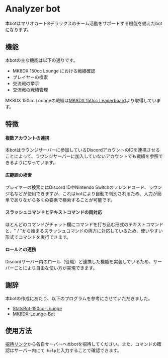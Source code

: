 # Analyzer bot

本botはマリオカート8デラックスのチーム活動をサポートする機能を備えたbotになります。

## 機能


本botの主な機能は以下の通りです。

- MK8DX 150cc Lounge における戦績確認
- プレイヤーの検索
- 交流戦の挙手
- 交流戦の戦績管理

MK8DX 150cc Loungeの戦績は[MK8DX 150cc Leaderboard](https://www.mk8dx-lounge.com/Leaderboard)より取得しています。

## 特徴


#### **複数アカウントの連携**

本botはラウンジサーバーに参加しているDiscordアカウントのIDを連携させることによって、ラウンジサーバーに加入していないアカウントでも戦績を参照できるようになっています。

#### **広範囲の検索**

プレイヤーの検索にはDiscord IDやNintendo Switchのフレンドコード、ラウンジ名などが使用できますが、これはbotにより自動で判別されるため、入力が簡単でありながら多くの要素で検索することが可能です。


#### **スラッシュコマンドとテキストコマンドの両対応**

ほとんどのコマンドがチャット欄にコマンドを打ち込む形式のテキストコマンドと、" / "から始まるスラッシュコマンドの両方に対応しているため、使いやすい形式でコマンドを実行できます。


#### **ロールとの連携**

Discordサーバー内のロール（役職）と連携した機能を実装しているため、サーバーごとにより自由な使い方が実現できます。



## 謝辞


本botの作成にあたり、以下のプログラムを参考にさせていただきました。

- [StatsBot-150cc-Lounge](https://github.com/fuyu-neko/StatsBot-150cc-Lounge)
- [MK8DX-Lounge-Bot](https://github.com/cyndaquilx/MK8DX-Lounge-Bot)


## 使用方法

 [招待リンク](https://discord.com/api/oauth2/authorize?client_id=1038322985146273853&permissions=8&scope=bot)から各自サーバーへ本botを招待してください。また、コマンドの確認はサーバー内にて`!help`と入力することで確認できます。

